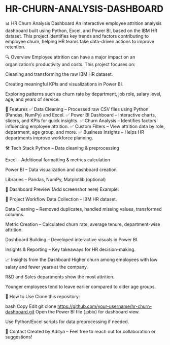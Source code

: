 # HR-CHURN-ANALYSIS-DASHBOARD
📊 HR Churn Analysis Dashboard
An interactive employee attrition analysis dashboard built using Python, Excel, and Power BI, based on the IBM HR dataset. This project identifies key trends and factors contributing to employee churn, helping HR teams take data-driven actions to improve retention.

🔍 Overview
Employee attrition can have a major impact on an organization’s productivity and costs. This project focuses on:

Cleaning and transforming the raw IBM HR dataset.

Creating meaningful KPIs and visualizations in Power BI.

Exploring patterns such as churn rate by department, job role, salary level, age, and years of service.

🚀 Features
✅ Data Cleaning – Processed raw CSV files using Python (Pandas, NumPy) and Excel.
✅ Power BI Dashboard – Interactive charts, slicers, and KPIs for quick insights.
✅ Churn Analysis – Identifies factors influencing employee attrition.
✅ Custom Filters – View attrition data by role, department, age group, and more.
✅ Business Insights – Helps HR departments improve workforce planning.

🛠 Tech Stack
Python – Data cleaning & preprocessing

Excel – Additional formatting & metrics calculation

Power BI – Data visualization and dashboard creation

Libraries – Pandas, NumPy, Matplotlib (optional)

📸 Dashboard Preview
(Add screenshot here)
Example:

📂 Project Workflow
Data Collection – IBM HR dataset.

Data Cleaning – Removed duplicates, handled missing values, transformed columns.

Metric Creation – Calculated churn rate, average tenure, department-wise attrition.

Dashboard Building – Developed interactive visuals in Power BI.

Insights & Reporting – Key takeaways for HR decision-making.

📈 Insights from the Dashboard
Higher churn among employees with low salary and fewer years at the company.

R&D and Sales departments show the most attrition.

Younger employees tend to leave earlier compared to older age groups.

📜 How to Use
Clone this repository:

bash
Copy
Edit
git clone https://github.com/your-username/hr-churn-dashboard.git
Open the Power BI file (.pbix) for dashboard view.

Use Python/Excel scripts for data preprocessing if needed.

📧 Contact
Created by Aditya – Feel free to reach out for collaboration or suggestions!
